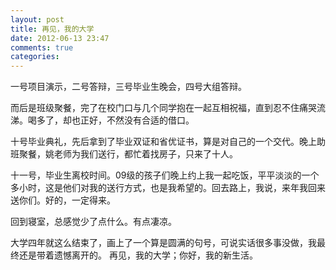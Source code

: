 ```yaml
---
layout: post
title: 再见，我的大学
date: 2012-06-13 23:47
comments: true
categories: 
---
```


一号项目演示，二号答辩，三号毕业生晚会，四号大组答辩。

而后是班级聚餐，完了在校门口与几个同学抱在一起互相祝福，直到忍不住痛哭流涕。喝多了，却也正好，不然没有合适的借口。

十号毕业典礼，先后拿到了毕业双证和省优证书，算是对自己的一个交代。晚上助班聚餐，姚老师为我们送行，都忙着找房子，只来了十人。

十一号，毕业生离校时间。09级的孩子们晚上约上我一起吃饭，平平淡淡的一个多小时，这是他们对我的送行方式，也是我希望的。回去路上，我说，来年我回来送你们。好的，一定得来。

回到寝室，总感觉少了点什么。有点凄凉。

大学四年就这么结束了，画上了一个算是圆满的句号，可说实话很多事没做，我最终还是带着遗憾离开的。
再见，我的大学；你好，我的新生活。

